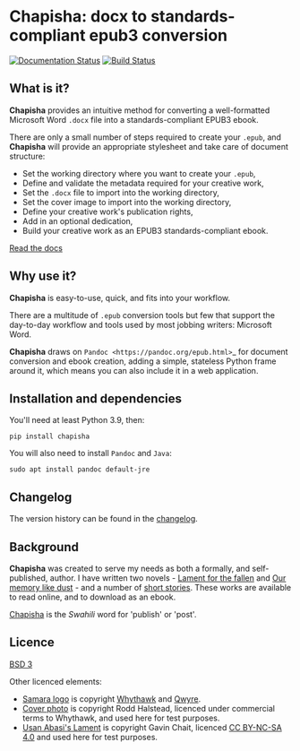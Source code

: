 # Chapisha: docx to standards-compliant epub3 conversion

[![Documentation Status](https://readthedocs.org/projects/chapisha/badge/?version=latest)](https://chapisha.readthedocs.io/en/latest/?badge=latest)
[![Build Status](https://travis-ci.com/whythawk/chapisha.svg?branch=main)](https://travis-ci.com/whythawk/chapisha)

## What is it?

**Chapisha** provides an intuitive method for converting a well-formatted Microsoft Word `.docx` file into a 
standards-compliant EPUB3 ebook.

There are only a small number of steps required to create your `.epub`, and **Chapisha** will provide an appropriate
stylesheet and take care of document structure:

- Set the working directory where you want to create your `.epub`,
- Define and validate the metadata required for your creative work,
- Set the `.docx` file to import into the working directory,
- Set the cover image to import into the working directory,
- Define your creative work's publication rights,
- Add in an optional dedication,
- Build your creative work as an EPUB3 standards-compliant ebook.

[Read the docs](https://chapisha.readthedocs.io/en/latest/)

## Why use it?

**Chapisha** is easy-to-use, quick, and fits into your workflow.

There are a multitude of `.epub` conversion tools but few that support the day-to-day workflow and tools used by most
jobbing writers: Microsoft Word.

**Chapisha** draws on `Pandoc <https://pandoc.org/epub.html>`_ for document conversion and ebook creation, adding a 
simple, stateless Python frame around it, which means you can also include it in a web application.

## Installation and dependencies

You'll need at least Python 3.9, then:

    pip install chapisha

You will also need to install `Pandoc` and `Java`:

    sudo apt install pandoc default-jre

## Changelog

The version history can be found in the [changelog](https://github.com/whythawk/chapisha/blob/master/CHANGELOG).

## Background

**Chapisha** was created to serve my needs as both a formally, and self-published, author. I have written two 
novels - [Lament for the fallen](https://gavinchait.com/lament-for-the-fallen/) and 
[Our memory like dust](https://gavinchait.com/our-memory-like-dust/) - and a number of 
[short stories](https://gavinchait.com/). These works are available to read online, and to download
as an ebook.

[Chapisha](https://glosbe.com/sw/en/-chapisha) is the *Swahili* word for 'publish' or 'post'.

## Licence
[BSD 3](LICENSE)

Other licenced elements:

* [Samara logo](chapisha/helpers/images/logo.png) is copyright [Whythawk](https://whythawk.com) and [Qwyre](https://gavinchait.com).
* [Cover photo](tests/data/cover.jpg) is copyright Rodd Halstead, licenced under commercial terms to Whythawk, and used here for test purposes.
* [Usan Abasi's Lament](https://gavinchait.com/usan-abasis-lament/) is copyright Gavin Chait, licenced [CC BY-NC-SA 4.0](https://creativecommons.org/licenses/by-nc-sa/4.0/) and used here for test purposes.